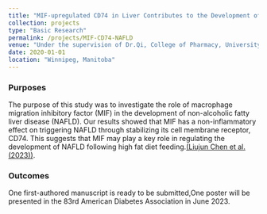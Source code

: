 ```yaml
---
title: "MIF-upregulated CD74 in Liver Contributes to the Development of NAFLD"
collection: projects
type: "Basic Research"
permalink: /projects/MIF-CD74-NAFLD
venue: "Under the supervision of Dr.Qi, College of Pharmacy, University of Manitoba"
date: 2020-01-01
location: "Winnipeg, Manitoba"
---
```


### Purposes ###
The purpose of this study was to investigate the role of macrophage migration inhibitory factor (MIF) in the development of non-alcoholic fatty liver disease (NAFLD). Our results showed that MIF has a non-inflammatory effect on triggering NAFLD through stabilizing its cell membrane receptor, CD74. This suggests that MIF may play a key role in regulating the development of NAFLD following high fat diet feeding.[(Liujun Chen et al. (2023))]([https://www.abstractsonline.com/notify/notifyIntro.asp?Mkey=d4a79502-d9a3-4baa-963e-ab1e5172c158&NKey=EF972A85-C734-4382-B45E-5093A4A6481A](https://diabetesjournals.org/diabetes/article/72/Supplement_1/1598-P/150089/1598-P-MIF-upregulated-CD74-in-Liver-Contributes?searchresult=1)).

### Outcomes ###
One first-authored manuscript is ready to be submitted,One poster will be presented in the 83rd American Diabetes Association in June 2023.


